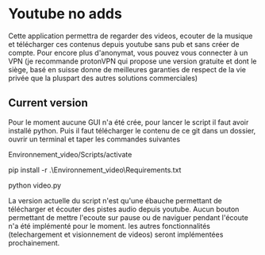 # Youtube no addsCette application permettra de regarder des videos, ecouter de la musique et télécharger ces contenus depuis youtube sans pub et sans créer de compte.Pour encore plus d'anonymat, vous pouvez vous connecter à un VPN (je recommande protonVPN qui propose une version gratuite et dont le siège, basé en suisse donne de meilleures garanties de respect de la vie privée que la pluspart des autres solutions commerciales)## Current versionPour le moment aucune GUI n'a été crée, pour lancer le script il faut avoir installé python. Puis il faut télécharger le contenu de ce git dans un dossier, ouvrir un terminal et taper les commandes suivantes Environnement_video/Scripts/activatepip install -r .\Environnement_video\Requirements.txtpython video.pyLa version actuelle du script n'est qu'une ébauche permettant de télécharger et écouter des pistes audio depuis youtube. Aucun bouton permettant de mettre l'ecoute sur pause ou de naviguer pendant l'écoute n'a été implémenté pour le moment.les autres fonctionnalités (telechargement et visionnement de videos) seront implémentées prochainement.